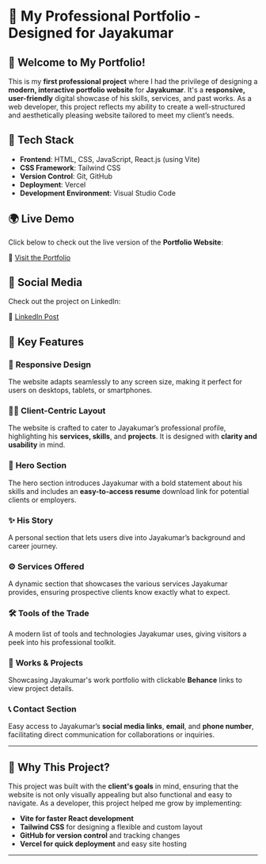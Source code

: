 # 🌟 **My Professional Portfolio** - Designed for Jayakumar  

## 👋 Welcome to My Portfolio!  
This is my **first professional project** where I had the privilege of designing a **modern, interactive portfolio website** for **Jayakumar**. It's a **responsive, user-friendly** digital showcase of his skills, services, and past works. As a web developer, this project reflects my ability to create a well-structured and aesthetically pleasing website tailored to meet my client’s needs.

## 🚀 **Tech Stack**  
- **Frontend**: HTML, CSS, JavaScript, React.js (using Vite)  
- **CSS Framework**: Tailwind CSS  
- **Version Control**: Git, GitHub  
- **Deployment**: Vercel  
- **Development Environment**: Visual Studio Code  

## 🌍 **Live Demo**  
Click below to check out the live version of the **Portfolio Website**:  

🎯 [Visit the Portfolio](https://portfolio-jaya-kumar-87yz6rf0y-gowtham-k23s-projects.vercel.app/)  

## 🔗 Social Media  
Check out the project on LinkedIn:  

🎯 [LinkedIn Post](https://www.linkedin.com/posts/gowtham-k-b40480264_frontenddevelopment-frontenddeveloper-html-activity-7284942187832717314-8iDX?utm_source=share&utm_medium=member_desktop)  

## 🔑 **Key Features**  

### 💼 **Responsive Design**  
The website adapts seamlessly to any screen size, making it perfect for users on desktops, tablets, or smartphones.

### 🧑‍💻 **Client-Centric Layout**  
The website is crafted to cater to Jayakumar’s professional profile, highlighting his **services, skills**, and **projects**. It is designed with **clarity and usability** in mind.

### 📄 **Hero Section**  
The hero section introduces Jayakumar with a bold statement about his skills and includes an **easy-to-access resume** download link for potential clients or employers.

### ✨ **His Story**  
A personal section that lets users dive into Jayakumar’s background and career journey.

### ⚙️ **Services Offered**  
A dynamic section that showcases the various services Jayakumar provides, ensuring prospective clients know exactly what to expect.

### 🛠 **Tools of the Trade**  
A modern list of tools and technologies Jayakumar uses, giving visitors a peek into his professional toolkit.

### 💼 **Works & Projects**  
Showcasing Jayakumar's work portfolio with clickable **Behance** links to view project details.

### 📞 **Contact Section**  
Easy access to Jayakumar’s **social media links**, **email**, and **phone number**, facilitating direct communication for collaborations or inquiries.

---

## 🎯 **Why This Project?**  
This project was built with the **client's goals** in mind, ensuring that the website is not only visually appealing but also functional and easy to navigate. As a developer, this project helped me grow by implementing:
- **Vite for faster React development**  
- **Tailwind CSS** for designing a flexible and custom layout  
- **GitHub for version control** and tracking changes  
- **Vercel for quick deployment** and easy site hosting  

---
